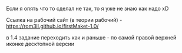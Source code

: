 Если я опять что то сделал не так, то я уже не знаю как надо xD 

Ссылка на рабочий сайт (в теории рабочий) - https://rom3ll.github.io/firstMaket-1.0/

в 1.4 задание переходить как и раньше - по самой правой верхней иконке десктопной версии
